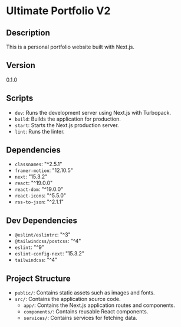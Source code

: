 # Ultimate Portfolio V2

## Description

This is a personal portfolio website built with Next.js.

## Version

0.1.0

## Scripts

- `dev`: Runs the development server using Next.js with Turbopack.
- `build`: Builds the application for production.
- `start`: Starts the Next.js production server.
- `lint`: Runs the linter.

## Dependencies

- `classnames`: "^2.5.1"
- `framer-motion`: "12.10.5"
- `next`: "15.3.2"
- `react`: "^19.0.0"
- `react-dom`: "^19.0.0"
- `react-icons`: "^5.5.0"
- `rss-to-json`: "^2.1.1"

## Dev Dependencies

- `@eslint/eslintrc`: "^3"
- `@tailwindcss/postcss`: "^4"
- `eslint`: "^9"
- `eslint-config-next`: "15.3.2"
- `tailwindcss`: "^4"

## Project Structure

- `public/`: Contains static assets such as images and fonts.
- `src/`: Contains the application source code.
  - `app/`: Contains the Next.js application routes and components.
  - `components/`: Contains reusable React components.
  - `services/`: Contains services for fetching data.
